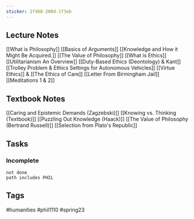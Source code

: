 ```yaml
---
sticker: 1f468-200d-1f3eb
---
```

## Lecture Notes
[[What is Philosophy]]
[[Basics of Arguments]]
[[Knowledge and How it Might Be Acquired.]]
[[The Value of Philosophy]]
[[What is Ethics]]
[[Utilitarianism An Overview]]
[[Duty-Based Ethics (Deontology) & Kant]]
[[Trolley Problem & Ethics Settings for Autonomous Vehicles]]
[[Virtue Ethics]] & [[The Ethics of Care]]
[[Letter From Birmingham Jail]]
[[Meditations 1 & 2]]


## Textbook Notes
[[Caring and Epistemic Demands (Zagzebski)]]
[[Knowing vs. Thinking (Textbook)]]
[[Puzzling Out Knowledge (Haack)]]
[[The Value of Philosophy (Bertrand Russell)]]
[[Selection from Plato's Republic]]


## Tasks
### Incomplete
```tasks
not done
path includes PHIL
```

## Tags
#humanities #phil1110 #spring23 